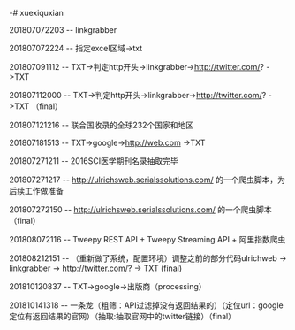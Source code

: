 -# xuexiquxian

201807072203 --  linkgrabber

201807072224 --  指定excel区域->txt

201807091112 -- TXT->判定http开头->linkgrabber->http://twitter.com/? ->TXT

201807112000 -- TXT->判定http开头->linkgrabber->http://twitter.com/? ->TXT （final）

201807121216 -- 联合国收录的全球232个国家和地区

201807181513 -- TXT->google->http://web.com ->TXT

201807271211 -- 2016SCI医学期刊名录抽取完毕

201807271217 -- http://ulrichsweb.serialssolutions.com/ 的一个爬虫脚本，为后续工作做准备

201807272150 -- http://ulrichsweb.serialssolutions.com/ 的一个爬虫脚本（final）

201808072116 -- Tweepy REST API + Tweepy Streaming API + 阿里指数爬虫

201808212151 -- （重新做了系统，配置环境）调整之前的部分代码ulrichweb -> linkgrabber -> http://twitter.com/? -> TXT (final)

201810120837 -- TXT->google->出版商（processing）

201810141318 -- 一条龙（粗筛：API过滤掉没有返回结果的）（定位url：google定位有返回结果的官网）（抽取:抽取官网中的twitter链接）（final）
